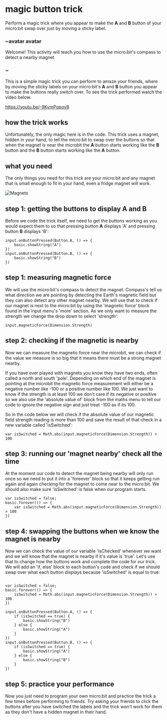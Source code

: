 # magic button trick 

Perform a magic trick where you appear to make the **A** and **B** button of your micro:bit swap over just by moving a sticky label. 

### ~avatar avatar

Welcome! This activity will teach you how to use the micro:bit's compass to detect a nearby magnet

### ~
This is a simple magic trick you can perform to amaze your friends, where by moving the sticky labels on your micro:bit's **A** and **B** button you appear to make the buttons really switch over. To see the trick performed watch the video below.

https://youtu.be/-9KvmPopov8

## how the trick works

Unfortunately, the only magic here is in the code. This trick uses a magnet, hidden in your hand, to tell the micro:bit to swap over the buttons so that when the magnet is near the microbit the **A** button starts working like the **B** button and the **B** button starts working like the **A** button.

## what you need

The only things you need for this trick are your micro:bit and any magnet that is small enough to fit in your hand, even a fridge magnet will work.

![](/static/mb/projects/magic-button-trick/magnets.jpg "Magnets")


## step 1: getting the buttons to display **A** and **B**

Before we code the trick itself, we need to get the buttons working as you would expect them to so that pressing button **A** displays 'A' and pressing button **B** displays 'B':

```blocks
input.onButtonPressed(Button.A, () => {
    basic.showString("A")
})
input.onButtonPressed(Button.B, () => {
    basic.showString("B")
})
```

## step 1: measuring magnetic force

We will use the micro:bit's compass to detect the magnet. Compass's tell us what direction we are pointing by detecting the Earth's magnetic field but they can also detect any other magnet nearby. We will use that to check if our magnet is next to the micro:bit by using the 'magnetic force' block found in the input menu's 'more' section. As we only want to measure the strength we change the drop down to select 'strength':

```blocks
input.magneticForce(Dimension.Strength)
```

## step 2: checking if the magnetic is nearby

Now we can measure the magnetic force near the microbit, we can check if the value we measure is so big that it means there must be a strong magnet nearby. 

If you have ever played with magnets you know they have two ends, often called a north and south 'pole'. Depending on which end of the magnet is pointing at the microbit the magnetic force measurement will either be a negative number like -100 or a positive number like 100. We just want to know if the strength is at least 100 we don't care if its negative or positive so we also use the 'absolute value of' block from the maths menu to tell our code to ignore the negative sign and just treat -100 as if its 100.

So in the code below we will check if the absolute value of our magnetic field strength reading is more than 100 and save the result of that check in a new variable called 'isSwitched':

```blocks
var isSwitched = Math.abs(input.magneticForce(Dimension.Strength)) > 100
```
## step 3: running our 'magnet nearby' check all the time

At the moment our code to detect the magnet being nearby will only run once so we need to put it into a 'foreever' block so that it keeps getting run again and again checking for the magnet to come near to the micro:bit. We should also make sure 'isSwitched' is false when our program starts.

```blocks
var isSwitched = false;
basic.forever(() => {
	var isSwitched = Math.abs(input.magneticForce(Dimension.Strength)) > 100
})
```

## step 4: swapping the buttons when we know the magnet is nearby

Now we can check the value of our variable 'isChecked' whenever we want and we will know that the magnet is nearby if it's value is 'true'. Let's use that to change how the buttons work and complete the code for our trick. We will add an 'if, else' block to each button's code and check if we should swap over what each button displays because 'isSwitched' is equal to true:

```blocks

var isSwitched = false;
basic.forever(() => {
    isSwitched = Math.abs(input.magneticForce(Dimension.Strength)) > 100
})

input.onButtonPressed(Button.A, () => {
    if (isSwitched == true) {
        basic.showString("B")
    } else {
        basic.showString("A")
    }
})
input.onButtonPressed(Button.B, () => {
    if (isSwitched == true) {
        basic.showString("A")
    } else {
        basic.showString("B")
    }
})

```

## step 5: practice your performance
Now you just need to program your own micro:bit and practice the trick a few times before performing to friends. Try asking your friends to click the buttons after you have switched the labels and the trick won't work for them as they don't have a hidden magnet in their hand.
